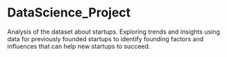 # DataScience_Project
Analysis of the dataset about startups. Exploring trends and insights using data for previously founded startups to identify founding factors and influences that can help new startups to succeed.
